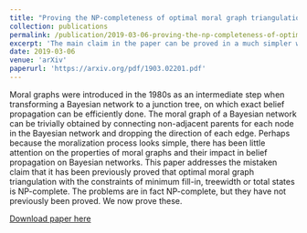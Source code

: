 ```yaml
---
title: "Proving the NP-completeness of optimal moral graph triangulation"
collection: publications
permalink: /publication/2019-03-06-proving-the-np-completeness-of-optimal-moral-graph-triangulation
excerpt: 'The main claim in the paper can be proved in a much simpler way.'
date: 2019-03-06
venue: 'arXiv'
paperurl: 'https://arxiv.org/pdf/1903.02201.pdf'
---
```

Moral graphs were introduced in the 1980s
as an intermediate step when transforming
a Bayesian network to a junction tree, on
which exact belief propagation can be efficiently done. The moral graph of a Bayesian
network can be trivially obtained by connecting non-adjacent parents for each node in the
Bayesian network and dropping the direction
of each edge. Perhaps because the moralization process looks simple, there has been little
attention on the properties of moral graphs and
their impact in belief propagation on Bayesian
networks. This paper addresses the mistaken
claim that it has been previously proved that
optimal moral graph triangulation with the
constraints of minimum fill-in, treewidth or total states is NP-complete. The problems are in
fact NP-complete, but they have not previously
been proved. We now prove these.

[Download paper here](https://arxiv.org/pdf/1903.02201.pdf)

